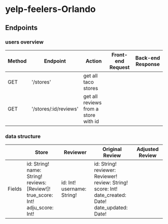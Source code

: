 # yelp-feelers-Orlando

## Endpoints

### users overview
|Method|Endpoint|Action|Front-end Request|Back-end Response
|------------|------------|------------|------------|------------|
|GET|'/stores'|get all taco stores|
|GET|'/stores/:id/reviews'|get all reviews from a store with id|



### data structure
|      |Store|Reviewer|Original Review|Adjusted Review|
|------|-------|-------|--------------|---------------|
|Fields|id: String!<br/>name: String!<br/>reviews:[Review!]!<br/>true_score: Int!<br/>adju_score: Int!|id: Int!<br/>username: String!|id: String!<br/>reviewer: Reviewer!<br/>review: String!<br/>score: Int!<br/>date_created: Date!<br/>date_updated: Date!|
